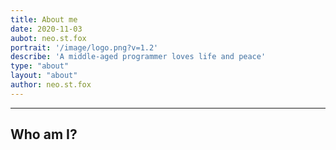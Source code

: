 ```yaml
---
title: About me
date: 2020-11-03
aubot: neo.st.fox
portrait: '/image/logo.png?v=1.2'
describe: 'A middle-aged programmer loves life and peace'
type: "about"
layout: "about"
author: neo.st.fox
---
```

---

Who am I?
---
